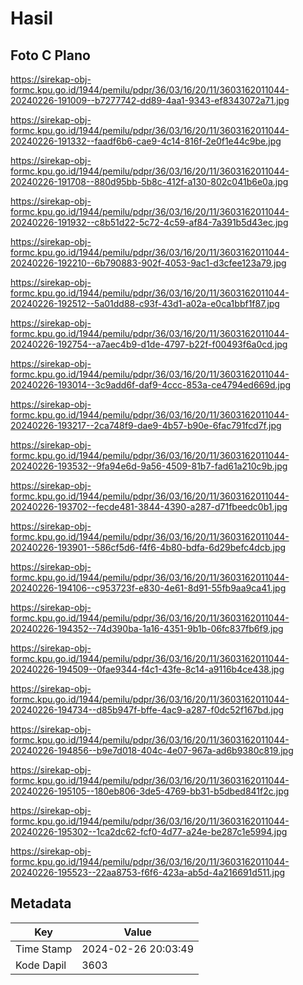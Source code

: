 # Hasil

## Foto C Plano

https://sirekap-obj-formc.kpu.go.id/1944/pemilu/pdpr/36/03/16/20/11/3603162011044-20240226-191009--b7277742-dd89-4aa1-9343-ef8343072a71.jpg

https://sirekap-obj-formc.kpu.go.id/1944/pemilu/pdpr/36/03/16/20/11/3603162011044-20240226-191332--faadf6b6-cae9-4c14-816f-2e0f1e44c9be.jpg

https://sirekap-obj-formc.kpu.go.id/1944/pemilu/pdpr/36/03/16/20/11/3603162011044-20240226-191708--880d95bb-5b8c-412f-a130-802c041b6e0a.jpg

https://sirekap-obj-formc.kpu.go.id/1944/pemilu/pdpr/36/03/16/20/11/3603162011044-20240226-191932--c8b51d22-5c72-4c59-af84-7a391b5d43ec.jpg

https://sirekap-obj-formc.kpu.go.id/1944/pemilu/pdpr/36/03/16/20/11/3603162011044-20240226-192210--6b790883-902f-4053-9ac1-d3cfee123a79.jpg

https://sirekap-obj-formc.kpu.go.id/1944/pemilu/pdpr/36/03/16/20/11/3603162011044-20240226-192512--5a01dd88-c93f-43d1-a02a-e0ca1bbf1f87.jpg

https://sirekap-obj-formc.kpu.go.id/1944/pemilu/pdpr/36/03/16/20/11/3603162011044-20240226-192754--a7aec4b9-d1de-4797-b22f-f00493f6a0cd.jpg

https://sirekap-obj-formc.kpu.go.id/1944/pemilu/pdpr/36/03/16/20/11/3603162011044-20240226-193014--3c9add6f-daf9-4ccc-853a-ce4794ed669d.jpg

https://sirekap-obj-formc.kpu.go.id/1944/pemilu/pdpr/36/03/16/20/11/3603162011044-20240226-193217--2ca748f9-dae9-4b57-b90e-6fac791fcd7f.jpg

https://sirekap-obj-formc.kpu.go.id/1944/pemilu/pdpr/36/03/16/20/11/3603162011044-20240226-193532--9fa94e6d-9a56-4509-81b7-fad61a210c9b.jpg

https://sirekap-obj-formc.kpu.go.id/1944/pemilu/pdpr/36/03/16/20/11/3603162011044-20240226-193702--fecde481-3844-4390-a287-d71fbeedc0b1.jpg

https://sirekap-obj-formc.kpu.go.id/1944/pemilu/pdpr/36/03/16/20/11/3603162011044-20240226-193901--586cf5d6-f4f6-4b80-bdfa-6d29befc4dcb.jpg

https://sirekap-obj-formc.kpu.go.id/1944/pemilu/pdpr/36/03/16/20/11/3603162011044-20240226-194106--c953723f-e830-4e61-8d91-55fb9aa9ca41.jpg

https://sirekap-obj-formc.kpu.go.id/1944/pemilu/pdpr/36/03/16/20/11/3603162011044-20240226-194352--74d390ba-1a16-4351-9b1b-06fc837fb6f9.jpg

https://sirekap-obj-formc.kpu.go.id/1944/pemilu/pdpr/36/03/16/20/11/3603162011044-20240226-194509--0fae9344-f4c1-43fe-8c14-a9116b4ce438.jpg

https://sirekap-obj-formc.kpu.go.id/1944/pemilu/pdpr/36/03/16/20/11/3603162011044-20240226-194734--d85b947f-bffe-4ac9-a287-f0dc52f167bd.jpg

https://sirekap-obj-formc.kpu.go.id/1944/pemilu/pdpr/36/03/16/20/11/3603162011044-20240226-194856--b9e7d018-404c-4e07-967a-ad6b9380c819.jpg

https://sirekap-obj-formc.kpu.go.id/1944/pemilu/pdpr/36/03/16/20/11/3603162011044-20240226-195105--180eb806-3de5-4769-bb31-b5dbed841f2c.jpg

https://sirekap-obj-formc.kpu.go.id/1944/pemilu/pdpr/36/03/16/20/11/3603162011044-20240226-195302--1ca2dc62-fcf0-4d77-a24e-be287c1e5994.jpg

https://sirekap-obj-formc.kpu.go.id/1944/pemilu/pdpr/36/03/16/20/11/3603162011044-20240226-195523--22aa8753-f6f6-423a-ab5d-4a216691d511.jpg


## Metadata

| Key        | Value               |
| ---------- | ------------------- |
| Time Stamp | 2024-02-26 20:03:49 |
| Kode Dapil | 3603                |



